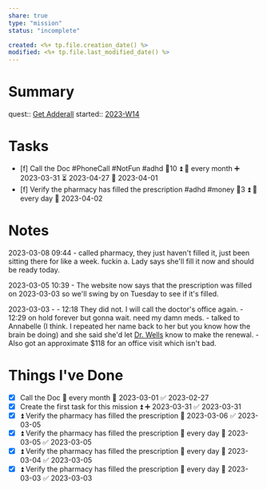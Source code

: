```yaml
---
share: true
type: "mission"
status: "incomplete"

created: <%+ tp.file.creation_date() %> 
modified: <%+ tp.file.last_modified_date() %>
---
```

# Summary
quest:: [Get Adderall](./Get%20Adderall.md)
started:: [2023-W14](./2023-W14.md)
# Tasks
- [f] Call the Doc #PhoneCall #NotFun #adhd 🥄10 ⏫ 🔁 every month ➕ 2023-03-31 ⏳ 2023-04-27 📅 2023-04-01
- [f] Verify the pharmacy has filled the prescription #adhd #money 🥄3 ⏫ 🔁 every day 📅 2023-04-02
# Notes
2023-03-08 09:44 - called pharmacy, they just haven't filled it, just been sitting there for like a week.  fuckin a.  Lady says she'll fill it now and should be ready today.

2023-03-05 10:39 - The website now says that the prescription was filled  on 2023-03-03 so we'll swing by on Tuesday to see if it's filled.

2023-03-03 - 
		- 12:18 They did not. I will call the doctor's office again.
		- 12:29 on hold forever but gonna wait.  need my damn meds.
		- talked to Annabelle (I think.  I repeated her name back to her but you know how the brain be doing) and she said she'd let [Dr. Wells](Dr.%20Wells.md) know to make the renewal.
		- Also got an approximate $118 for an office visit which isn't bad.
# Things I've Done

- [x] Call the Doc 🔁 every month 📅 2023-03-01 ✅ 2023-02-27
- [x] Create the first task for this mission ⏫ ➕ 2023-03-31 ✅ 2023-03-31
- [x] ⏫ Verify the pharmacy has filled the prescription 📅 2023-03-06 ✅ 2023-03-05
- [x] ⏫ Verify the pharmacy has filled the prescription 🔁 every day 📅 2023-03-05 ✅ 2023-03-05
- [x] ⏫ Verify the pharmacy has filled the prescription 🔁 every day 📅 2023-03-04 ✅ 2023-03-05
- [x] ⏫ Verify the pharmacy has filled the prescription 🔁 every day 📅 2023-03-03 ✅ 2023-03-03
